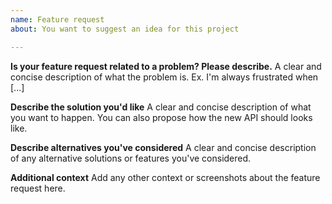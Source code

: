 ```yaml
---
name: Feature request
about: You want to suggest an idea for this project

---
```


**Is your feature request related to a problem? Please describe.**
A clear and concise description of what the problem is. Ex. I'm always frustrated when [...]

**Describe the solution you'd like**
A clear and concise description of what you want to happen.
You can also propose how the new API should looks like.

**Describe alternatives you've considered**
A clear and concise description of any alternative solutions or features you've considered.

**Additional context**
Add any other context or screenshots about the feature request here.
